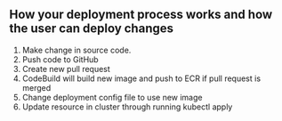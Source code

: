 ## How your deployment process works and how the user can deploy changes

1. Make change in source code.
2. Push code to GitHub
3. Create new pull request
4. CodeBuild will build new image and push to ECR if pull request is merged
5. Change deployment config file to use new image
6. Update resource in cluster through running kubectl apply
